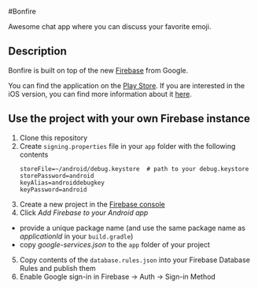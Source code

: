 #Bonfire

Awesome chat app where you can discuss your favorite emoji. 

## Description

Bonfire is built on top of the new [Firebase][1] from Google. 

You can find the application on the [Play Store][2]. If you are interested in the iOS version, you can find more information about it [here][3].    

## Use the project with your own Firebase instance

1. Clone this repository
2. Create `signing.properties` file in your `app` folder with the following contents
    ```
    storeFile=~/android/debug.keystore  # path to your debug.keystore
    storePassword=android
    keyAlias=androiddebugkey
    keyPassword=android
    ```
3. Create a new project in the [Firebase console][4]
4. Click *Add Firebase to your Android app*
  * provide a unique package name (and use the same package name as *applicationId* in your `build.gradle`)
  * copy *google-services.json* to the `app` folder of your project
5. Copy contents of the `database.rules.json` into your Firebase Database Rules and publish them
6. Enable Google sign-in in Firebase -> Auth -> Sign-in Method 


[1]: https://firebase.google.com/
[2]: https://play.google.com/store/apps/details?id=com.novoda.bonfire
[3]: https://github.com/novoda/spikes/tree/firebase/develop/Firebase/ios
[4]: https://console.firebase.google.com
